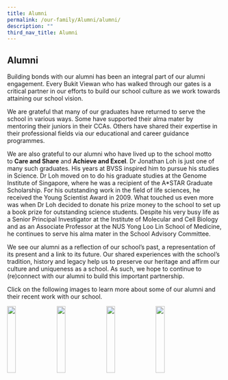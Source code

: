 ```yaml
---
title: Alumni
permalink: /our-family/Alumni/alumni/
description: ""
third_nav_title: Alumni
---
```

## Alumni

Building bonds with our alumni has been an integral part of our alumni engagement. Every Bukit Viewan who has walked through our gates is a critical partner in our efforts to build our school culture as we work towards attaining our school vision.  
  
We are grateful that many of our graduates have returned to serve the school in various ways. Some have supported their alma mater by mentoring their juniors in their CCAs. Others have shared their expertise in their professional fields via our educational and career guidance programmes.  
  
We are also grateful to our alumni who have lived up to the school motto to **Care and Share** and **Achieve and Excel**. Dr Jonathan Loh is just one of many such graduates. His years at BVSS inspired him to pursue his studies in Science. Dr Loh moved on to do his graduate studies at the Genome Institute of Singapore, where he was a recipient of the A\*STAR Graduate Scholarship. For his outstanding work in the field of life sciences, he received the Young Scientist Award in 2009. What touched us even more was when Dr Loh decided to donate his prize money to the school to set up a book prize for outstanding science students. Despite his very busy life as a Senior Principal Investigator at the Institute of Molecular and Cell Biology and as an Associate Professor at the NUS Yong Loo Lin School of Medicine, he continues to serve his alma mater in the School Advisory Committee.  
  
We see our alumni as a reflection of our school’s past, a representation of its present and a link to its future. Our shared experiences with the school’s tradition, history and legacy help us to preserve our heritage and affirm our culture and uniqueness as a school. As such, we hope to continue to (re)connect with our alumni to build this important partnership.  
  
Click on the following images to learn more about some of our alumni and their recent work with our school.

<p><a href="https://www.ezhishi.net/CKPSebook2022/">
<img style="width:20%;margin-right:15px;" align=left src="/images/mothertongue.jpg">
</a></p>

<p><a href="https://www.ezhishi.net/CKPSebook2022/">
<img style="width:20%;margin-right:15px;" align=left src="/images/mothertongue.jpg">
</a></p>

<p><a href="https://www.ezhishi.net/CKPSebook2022/">
<img style="width:20%;margin-right:15px;" align=left src="/images/mothertongue.jpg">
</a></p>

<p><a href="https://www.ezhishi.net/CKPSebook2022/">
<img style="width:20%;margin-right:15px;" align=left src="/images/mothertongue.jpg">
</a></p>

